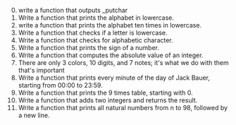 0. write a function that outputs _putchar 
1. Write a function that prints the alphabet in lowercase.
2. write a function that prints the alphabet ten times in lowercase.
3. Write a function that checks if a letter is lowercase.
4. Write a function that checks for alphabetic character.
5. Write a function that prints the sign of a number.
6. Write a function that computes the absolute value of an integer.
7. There are only 3 colors, 10 digits, and 7 notes; it's what we do with them that's important
8. Write a function that prints every minute of the day of Jack Bauer, starting from 00:00 to 23:59.
9. Write a function that prints the 9 times table, starting with 0.
10. Write a function that adds two integers and returns the result.
11. Write a function that prints all natural numbers from n to 98, followed by a new line.
